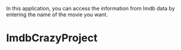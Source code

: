 In this application, you can access the information from Imdb data by entering the name of the movie you want.
# ImdbCrazyProject
